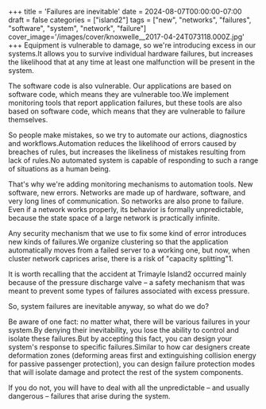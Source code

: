+++
title = 'Failures are inevitable'
date = 2024-08-07T00:00:00-07:00
draft = false
categories = ["island2"]
tags = ["new", "networks", "failures", "software", "system", "network", "failure"]
cover_image='/images/cover/knoxwelle__2017-04-24T073118.000Z.jpg'
+++
Equipment is vulnerable to damage, so we're introducing excess in our systems.It allows you to survive individual hardware failures, but increases the likelihood that at any time at least one malfunction will be present in the system.

The software code is also vulnerable. Our applications are based on software code, which means they are vulnerable too.We implement monitoring tools that report application failures, but these tools are also based on software code, which means that they are vulnerable to failure themselves.

So people make mistakes, so we try to automate our actions, diagnostics and workflows.Automation reduces the likelihood of errors caused by breaches of rules, but increases the likeliness of mistakes resulting from lack of rules.No automated system is capable of responding to such a range of situations as a human being.

That's why we're adding monitoring mechanisms to automation tools. New software, new errors. Networks are made up of hardware, software, and very long lines of communication. So networks are also prone to failure. Even if a network works properly, its behavior is formally unpredictable, because the state space of a large network is practically infinite. 

Any security mechanism that we use to fix some kind of error introduces new kinds of failures.We organize clustering so that the application automatically moves from a failed server to a working one, but now, when cluster network caprices arise, there is a risk of "capacity splitting"1.

It is worth recalling that the accident at Trimayle Island2 occurred mainly because of the pressure discharge valve – a safety mechanism that was meant to prevent some types of failures associated with excess pressure.

So, system failures are inevitable anyway, so what do we do?

Be aware of one fact: no matter what, there will be various failures in your system.By denying their inevitability, you lose the ability to control and isolate these failures.But by accepting this fact, you can design your system's response to specific failures.Similar to how car designers create deformation zones (deforming areas first and extinguishing collision energy for passive passenger protection), you can design failure protection modes that will isolate damage and protect the rest of the system components.

If you do not, you will have to deal with all the unpredictable – and usually dangerous – failures that arise during the system.